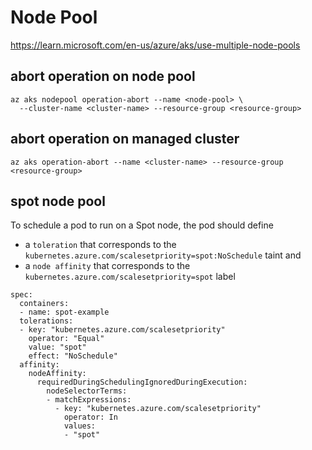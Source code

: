 # Node Pool

https://learn.microsoft.com/en-us/azure/aks/use-multiple-node-pools

## abort operation on node pool
```
az aks nodepool operation-abort --name <node-pool> \
  --cluster-name <cluster-name> --resource-group <resource-group>
```

## abort operation on managed cluster
```
az aks operation-abort --name <cluster-name> --resource-group <resource-group>
```

## spot node pool
To schedule a pod to run on a Spot node, the pod should define
- a `toleration` that corresponds to the `kubernetes.azure.com/scalesetpriority=spot:NoSchedule` taint and
- a `node affinity` that corresponds to the `kubernetes.azure.com/scalesetpriority=spot` label
```
spec:
  containers:
  - name: spot-example
  tolerations:
  - key: "kubernetes.azure.com/scalesetpriority"
    operator: "Equal"
    value: "spot"
    effect: "NoSchedule"
  affinity:
    nodeAffinity:
      requiredDuringSchedulingIgnoredDuringExecution:
        nodeSelectorTerms:
        - matchExpressions:
          - key: "kubernetes.azure.com/scalesetpriority"
            operator: In
            values:
            - "spot"
```
